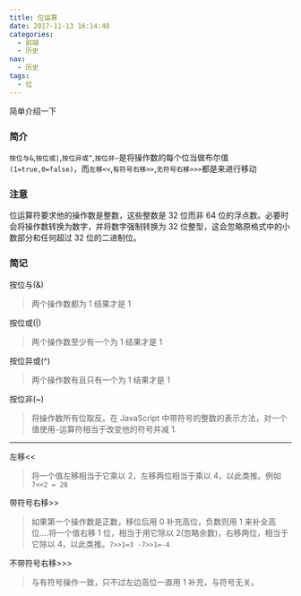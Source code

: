```yaml
---
title: 位运算
date: 2017-11-13 16:14:48
categories:
  - 前端
  - 历史
nav:
  - 历史
tags:
  - 位
---
```


简单介绍一下

<!--more-->

### 简介

`按位与&`,`按位或|`,`按位异或^`,`按位非~`是将操作数的每个位当做布尔值`(1=true,0=false)`，而`左移<<`,`有符号右移>>`,`无符号右移>>>`都是来进行移动

### 注意

位运算符要求他的操作数是整数，这些整数是 32 位而非 64 位的浮点数。必要时会将操作数转换为数字，并将数字强制转换为 32 位整型，这会忽略原格式中的小数部分和任何超过 32 位的二进制位。

### 简记

按位与(&)

> 两个操作数都为 1 结果才是 1

按位或(|)

> 两个操作数至少有一个为 1 结果才是 1

按位异或(^)

> 两个操作数有且只有一个为 1 结果才是 1

按位非(~)

> 将操作数所有位取反。在 JavaScript 中带符号的整数的表示方法，对一个值使用`~`运算符相当于改变他的符号并减 1.

---

左移<<

> 将一个值左移相当于它乘以 2，左移两位相当于乘以 4，以此类推。例如`7<<2 = 28`

带符号右移>>

> 如果第一个操作数是正数，移位后用 0 补充高位，负数则用 1 来补全高位....将一个值右移 1 位，相当于用它除以 2(忽略余数)，右移两位，相当于它除以 4，以此类推。`7>>1=3 -7>>1=-4`

不带符号右移>>>

> 与有符号操作一致，只不过左边高位一直用 1 补充，与符号无关。
